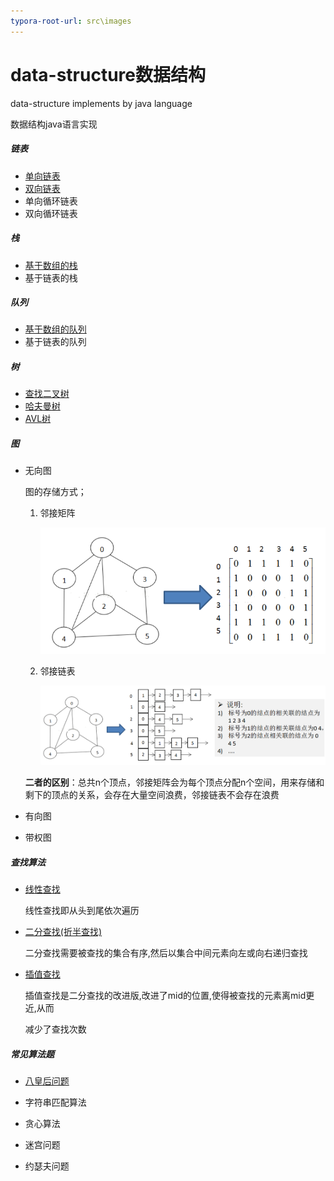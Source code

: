 ```yaml
---
typora-root-url: src\images
---
```


# data-structure数据结构
data-structure implements by java language

数据结构java语言实现

##### 链表

- [单向链表](https://github.com/ShemuelDeng/data-structure/blob/master/src/link/SingleLink.java)
- [双向链表](https://github.com/ShemuelDeng/data-structure/blob/master/src/link/DoubleLink.java)
- 单向循环链表
- 双向循环链表

##### 栈

- [基于数组的栈](https://github.com/ShemuelDeng/data-structure/blob/master/src/stack/ArrayStack.java)
- 基于链表的栈

##### 队列

- [基于数组的队列](https://github.com/ShemuelDeng/data-structure/blob/master/src/queue/ArrayQueue.java)
- 基于链表的队列

##### 树

- [查找二叉树](https://github.com/ShemuelDeng/data-structure/blob/master/src/tree/BinaryTree.java)
- [哈夫曼树](https://github.com/ShemuelDeng/data-structure/blob/master/src/tree/HuffManTree.java)
- [AVL树](https://github.com/ShemuelDeng/data-structure/blob/master/src/tree/avltree.md)

##### 图

- 无向图

  图的存储方式；

  1. 邻接矩阵

     ![Adjacencymatrix](https://github.com/ShemuelDeng/data-structure/blob/master/src/images/Adjacencymatrix.png)

  2. 邻接链表

     ![AdjacencyLink](https://github.com/ShemuelDeng/data-structure/blob/master/src/images/AdjacencyLink.png)

  **二者的区别**：总共n个顶点，邻接矩阵会为每个顶点分配n个空间，用来存储和剩下的顶点的关系，会存在大量空间浪费，邻接链表不会存在浪费

- 有向图

- 带权图

##### 查找算法

- [线性查找](https://github.com/ShemuelDeng/data-structure/blob/master/src/search/SeqSearch.java)

  线性查找即从头到尾依次遍历

- [二分查找(折半查找)](https://github.com/ShemuelDeng/data-structure/blob/master/src/search/BinarySearch.java)

  二分查找需要被查找的集合有序,然后以集合中间元素向左或向右递归查找

- [插值查找](https://github.com/ShemuelDeng/data-structure/blob/master/src/search/InsertionSearch.java)

  插值查找是二分查找的改进版,改进了mid的位置,使得被查找的元素离mid更近,从而

  减少了查找次数

##### 常见算法题

- [八皇后问题](https://github.com/ShemuelDeng/data-structure/blob/master/src/%E5%B8%B8%E8%A7%81%E7%AE%97%E6%B3%95%E9%A2%98/EightQueen.java)

- 字符串匹配算法

- 贪心算法

- 迷宫问题

- 约瑟夫问题

  